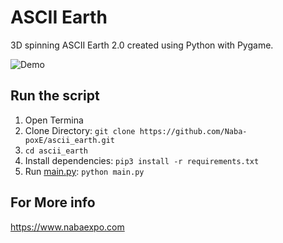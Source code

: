 # ASCII Earth
3D spinning ASCII Earth 2.0 created using Python with Pygame.

![Demo](https://im2.ezgif.com/tmp/ezgif-2-7dbcbb2d8cbf.gif)

## Run the script
 
 1. Open Termina
 2. Clone Directory: ```git clone https://github.com/Naba-poxE/ascii_earth.git```
 3. ```cd ascii_earth```
 4. Install dependencies:   ```pip3 install -r requirements.txt```
 5. Run [main.py](main.py): `python main.py`

## For More info

https://www.nabaexpo.com
